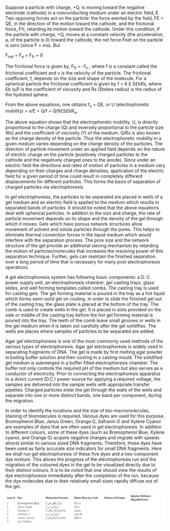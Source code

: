 Suppose a particle with charge, +Q, is moving toward the negative electrode (cathode) in a nonconducting medium under an electric field, E. Two opposing forces act on the particle: the force exerted by the field, FE = QE, in the direction of the motion toward the cathode, and the frictional force, Ffr, retarding its motion toward the cathode. Under this condition, if the particle with charge, +Q, moves at a constant velocity (the acceleration, a, of the particle is 0) toward the cathode, the net force Fnet on the particle is zero (since F = ma). But  

F<sub>net</sub> = F<sub>e</sub> + F<sub>fr</sub> = 0	

The frictional force is given by, F<sub>fr</sub> = -f<sub>v</sub> , where f is a constant called the frictional coefficient and v is the velocity of the particle. The frictional coefficient, f, depends on the size and shape of the molecule. For a spherical particle the frictional coefficient is given by f = 6 <span>&#163;</span> S<span>&#163;</span>bRs, where £b is¡P is the coefficient of viscosity and Rs (Stokes radius) is the radius of the hydrated sphere.

From the above equations, one obtains f<sub>v</sub> = QE, or U (electrophoretic mobility) = v/E = Q/f = Q/6<span>&#163;</span>S<span>&#163;</span>bR<sub>s</sub>,  

The above equation shows that the electrophoretic mobility, U, is directly proportional to the charge (Q) and inversely proportional to the particle size (Rs) and the coefficient of viscosity (?) of the medium. Q/Rs is also known as the charge density of the particle. Thus the electrophoretic mobility in a given medium varies depending on the charge density of the particles. The direction of particle movement under an applied field depends on the nature of electric charge on the particle (positively charged particles to the cathode and the negatively charged ones to the anode). Since under an electric field the directions and rates of motion of particles in a medium vary depending on their charges and charge densities, application of the electric field for a given period of time could result in completely different displacements for different particles. This forms the basis of separation of charged particles via electrophoresis.

In gel electrophoresis, the particles to be separated are placed in wells of a gel medium and an electric field is applied to the medium which results in separated bands of particles. It should be noted that the above equations deal with spherical particles. In addition to the size and charge, the rate of particle movement depends on its shape and the density of the gel through which it moves. Gels which have porous network structures allow movement of solvent and solute particles through the pores. This helps to eliminate thermal convection forces in the liquid medium which would interfere with the separation process. The pore size and the network structure of the gel provide an additional sieving mechanism by retarding the motion of particles/molecules that increases the resolving power of this separation technique. Further, gels can maintain the finished separation over a long period of time that is necessary for many post electrophoresis operations.

A gel electrophoresis system has following basic components: a D. C. power supply unit, an electrophoresis chamber, gel casting trays, glass slides, and well forming templates called combs. The casting tray is used for casting gels. The gel forming material is poured in the tray as a hot liquid which forms semi-solid gel on cooling. In order to slide the finished gel out of the casting tray, the glass plate is placed at the bottom of the tray. The comb is used to create wells in the gel. It is placed in slots provided on the side or middle of the casting tray before the hot gel forming material is poured into the tray. The teeth of the comb leave small grooves or wells in the gel medium when it is taken out carefully after the gel solidifies. The wells are places where samples of particles to be separated are added.

Agar gel electrophoresis is one of the most commonly used methods of the various types of electrophoresis. Agar gel electrophoresis is widely used in separating fragments of DNA. The gel is made by first melting agar powder in boiling buffer solution and then cooling in a casting mould. The solidified gel medium is submerged in a buffer-filled electrophoresis chamber. The buffer not only controls the required pH of the medium but also serves as a conductor of electricity. Prior to connecting the electrophoresis apparatus to a direct current (D.C.) power source for applying a required voltage, the samples are delivered into the sample wells with appropriate transfer pipettes. Charged particles enter the gel through the walls of the wells and separate into one or more distinct bands, one band per component, during the migration.

In order to identify the locations and the size of bio-macromolecules, staining of biomolecules is required. Various dyes are used for this purpose. Bromophenol Blue, Janus Green, Orange G, Safranin O and Xylene Cyanol are examples of dyes that are often used in gel electrophoresis. In addition to different colours, some of these dyes (such as Bromophenol Blue, Xylene cyanol, and Orange G) acquire negative charges and migrate with speeds almost similar to various sized DNA fragments. Therefore, these dyes have been used as fairly accurate size indicators for small DNA fragments. Here we shall run gel electrophoresis of these five dyes and a two-component dye mixture. This allows the progress of the electrophoresis run and the migration of the coloured dyes in the gel to be visualized directly due to their distinct colours. It is to be noted that one should view the results of dye electrophoresis immediately after the completion of the run, because the dye molecules due to their relatively small sizes rapidly diffuse out of the gel. 

<center><img src="images/image1.png"></center>
